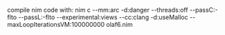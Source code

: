 compile nim code with:
nim c --mm:arc -d:danger --threads:off --passC:-flto --passL:-flto --experimental:views --cc:clang -d:useMalloc --maxLoopIterationsVM:100000000 olaf6.nim
